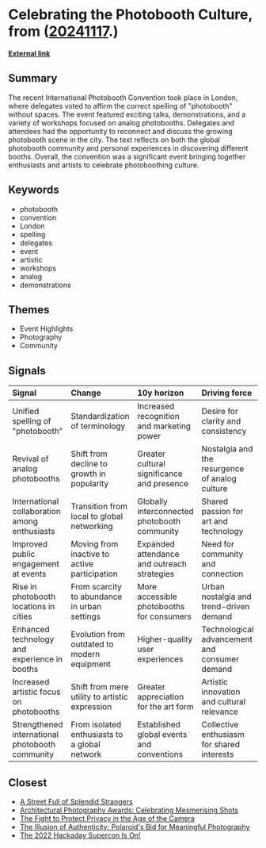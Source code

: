 # __Celebrating the Photobooth Culture__, from ([20241117](https://kghosh.substack.com/p/20241117).)

__[External link](https://www.photobooth.net/)__



## Summary

The recent International Photobooth Convention took place in London, where delegates voted to affirm the correct spelling of "photobooth" without spaces. The event featured exciting talks, demonstrations, and a variety of workshops focused on analog photobooths. Delegates and attendees had the opportunity to reconnect and discuss the growing photobooth scene in the city. The text reflects on both the global photobooth community and personal experiences in discovering different booths. Overall, the convention was a significant event bringing together enthusiasts and artists to celebrate photoboothing culture.

## Keywords

* photobooth
* convention
* London
* spelling
* delegates
* event
* artistic
* workshops
* analog
* demonstrations

## Themes

* Event Highlights
* Photography
* Community

## Signals

| Signal                                          | Change                                         | 10y horizon                                  | Driving force                                  |
|:------------------------------------------------|:-----------------------------------------------|:---------------------------------------------|:-----------------------------------------------|
| Unified spelling of "photobooth"                | Standardization of terminology                 | Increased recognition and marketing power    | Desire for clarity and consistency             |
| Revival of analog photobooths                   | Shift from decline to growth in popularity     | Greater cultural significance and presence   | Nostalgia and the resurgence of analog culture |
| International collaboration among enthusiasts   | Transition from local to global networking     | Globally interconnected photobooth community | Shared passion for art and technology          |
| Improved public engagement at events            | Moving from inactive to active participation   | Expanded attendance and outreach strategies  | Need for community and connection              |
| Rise in photobooth locations in cities          | From scarcity to abundance in urban settings   | More accessible photobooths for consumers    | Urban nostalgia and trend-driven demand        |
| Enhanced technology and experience in booths    | Evolution from outdated to modern equipment    | Higher-quality user experiences              | Technological advancement and consumer demand  |
| Increased artistic focus on photobooths         | Shift from mere utility to artistic expression | Greater appreciation for the art form        | Artistic innovation and cultural relevance     |
| Strengthened international photobooth community | From isolated enthusiasts to a global network  | Established global events and conventions    | Collective enthusiasm for shared interests     |

## Closest

* [A Street Full of Splendid Strangers](ab6e3fcdacd5615fd45dda4664c395e5)
* [Architectural Photography Awards: Celebrating Mesmerising Shots](69ac5a2641a2485bc782c70c7d2ff09c)
* [The Fight to Protect Privacy in the Age of the Camera](87c5d006d2cedc1a29a15f278faab26d)
* [The Illusion of Authenticity: Polaroid's Bid for Meaningful Photography](ba6b48e83806da532c7578d24e914455)
* [The 2022 Hackaday Supercon Is On!](57d45c62e30c14c52cdaa049b2d869b6)